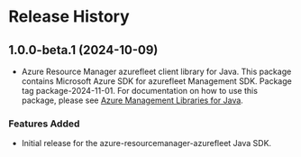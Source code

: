 # Release History

## 1.0.0-beta.1 (2024-10-09)

- Azure Resource Manager azurefleet client library for Java. This package contains Microsoft Azure SDK for azurefleet Management SDK.  Package tag package-2024-11-01. For documentation on how to use this package, please see [Azure Management Libraries for Java](https://aka.ms/azsdk/java/mgmt).
### Features Added

- Initial release for the azure-resourcemanager-azurefleet Java SDK.
